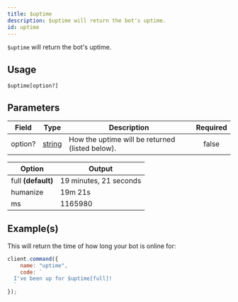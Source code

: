 ```yaml
---
title: $uptime
description: $uptime will return the bot's uptime.
id: uptime
---
```


`$uptime` will return the bot's uptime.

## Usage

```aoi
$uptime[option?]
```

## Parameters

| Field   | Type                                                                                              | Description                                     | Required |
| ------- | ------------------------------------------------------------------------------------------------- | ----------------------------------------------- | :------: |
| option? | [string](https://developer.mozilla.org/en-US/docs/Web/JavaScript/Reference/Global_Objects/String) | How the uptime will be returned (listed below). |  false   |

| Option             | Output                 |
| ------------------ | ---------------------- |
| full **(default)** | 19 minutes, 21 seconds |
| humanize           | 19m 21s                |
| ms                 | 1165980                |

## Example(s)

This will return the time of how long your bot is online for:

```javascript
client.command({
    name: "uptime",
    code: `
  I've been up for $uptime[full]!
  `
});
```
